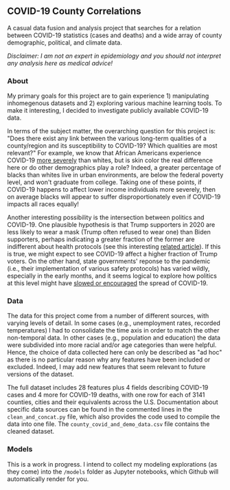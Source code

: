 ## COVID-19 County Correlations

A casual data fusion and analysis project that searches for a relation between COVID-19 statistics (cases and deaths) and a wide array of county demographic, political, and climate data.  

*Disclaimer: I am not an expert in epidemiology and you should not interpret any analysis here as medical advice!*


### About

My primary goals for this project are to gain experience 1) manipulating inhomegenous datasets and 2) exploring various machine learning tools.  To make it interesting, I decided to investigate publicly available COVID-19 data.

In terms of the subject matter, the overarching question for this project is: "Does there exist any link between the various long-term qualities of a county/region and its susceptibility to COVID-19?  Which qualities are most relevant?"  For example, we know that African Americans experience COVID-19 [more severely](https://www.cidrap.umn.edu/news-perspective/2020/08/us-blacks-3-times-more-likely-whites-get-covid-19) than whites, but is skin color the real difference here or do other demographics play a role?  Indeed, a greater percentage of blacks than whites live in urban environments, are below the federal poverty level, and won't graduate from college.  Taking one of these points, if COVID-19 happens to affect lower income individuals more severely, then on average blacks will appear to suffer disproportionately even if COVID-19 impacts all races equally!

Another interesting possibility is the intersection between politics and COVID-19.  One plausible hypothesis is that Trump supporters in 2020 are less likely to wear a mask (Trump often refused to wear one) than Biden supporters, perhaps indicating a greater fraction of the former are indifferent about health protocols (see this interesting [related article](https://www.pnas.org/content/117/39/24144)).  If this is true, we might expect to see COVID-19 affect a higher fraction of Trump voters.  On the other hand, state governments' reponse to the pandemic (i.e., their implementation of various safety protocols) has varied wildly, especially in the early months, and it seems logical to explore how politics at this level might have [slowed or encouraged](https://www.ncbi.nlm.nih.gov/pmc/articles/PMC7587838/) the spread of COVID-19.


### Data

The data for this project come from a number of different sources, with varying levels of detail.  In some cases (e.g., unemployment rates, recorded temperatures) I had to consolidate the time axis in order to match the other non-temporal data.  In other cases (e.g., population and education) the data were subdivided into more racial and/or age categories than were helpful.  Hence, the choice of data collected here can only be described as "ad hoc" as there is no particular reason why any features have been included or excluded.  Indeed, I may add new features that seem relevant to future versions of the dataset.

The full dataset includes 28 features plus 4 fields describing COVID-19 cases and 4 more for COVID-19 deaths, with one row for each of 3141 counties, cities and their equivalents across the U.S.  Documentation about specific data sources can be found in the commented lines in the `clean_and_concat.py` file, which also provides the code used to compile the data into one file.  The `county_covid_and_demo_data.csv` file contains the cleaned dataset.


### Models

This is a work in progress.  I intend to collect my modeling explorations (as they come) into the `/models` folder as Jupyter notebooks, which Github will automatically render for you.
